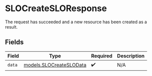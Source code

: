 # SLOCreateSLOResponse

The request has succeeded and a new resource has been created as a result.


## Fields

| Field                                                    | Type                                                     | Required                                                 | Description                                              |
| -------------------------------------------------------- | -------------------------------------------------------- | -------------------------------------------------------- | -------------------------------------------------------- |
| `data`                                                   | [models.SLOCreateSLOData](../models/slocreateslodata.md) | :heavy_check_mark:                                       | N/A                                                      |